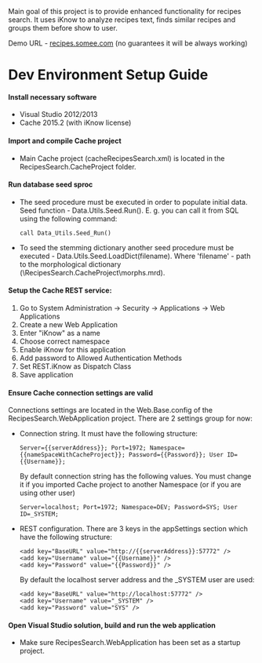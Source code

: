 Main goal of this project is to provide enhanced functionality for recipes search. It uses iKnow to analyze recipes text, finds similar recipes and groups them before show to user.

Demo URL - [recipes.somee.com](http://recipes.somee.com) (no guarantees it will be always working)

# Dev Environment Setup Guide
#### Install necessary software
- Visual Studio 2012/2013
- Cache 2015.2 (with iKnow license)

#### Import and compile Cache project
- Main Cache project (cacheRecipesSearch.xml) is located in the RecipesSearch.CacheProject folder.

#### Run database seed sproc
- The seed procedure must be executed in order to populate initial data. Seed function - Data.Utils.Seed.Run(). E. g. you can call it from SQL using the following command:

  ```
  call Data_Utils.Seed_Run()
  ```
- To seed the stemming dictionary another seed procedure must be executed - Data.Utils.Seed.LoadDict(filename). Where 'filename' - path to the morphological dictionary (\RecipesSearch.CacheProject\morphs.mrd).

#### Setup the Cache REST service:
1. Go to System Administration -> Security -> Applications -> Web Applications
2. Create a new Web Application
3. Enter "iKnow" as a name
4. Choose correct namespace
5. Enable iKnow for this application
6. Add password to Allowed Authentication Methods
7. Set REST.iKnow as Dispatch Class
8. Save application

#### Ensure Cache connection settings are valid
Connections settings are located in the Web.Base.config of the RecipesSearch.WebApplication project. There are 2 settings group for now:

- Connection string. It must have the following structure:
  ```
  Server={{serverAddress}}; Port=1972; Namespace={{nameSpaceWithCacheProject}}; Password={{Password}}; User ID={{Username}};
  ```
  By default connection string has the following values. You must change it if you imported Cache project to another Namespace (or if you are using other user)
  ```
  Server=localhost; Port=1972; Namespace=DEV; Password=SYS; User ID=_SYSTEM;
  ```

- REST configuration. There are 3 keys in the appSettings section which have the following structure:
  ```
  <add key="BaseURL" value="http://{{serverAddress}}:57772" />
  <add key="Username" value="{{Username}}" />
  <add key="Password" value="{{Password}}" />
  ```
  By default the localhost server address and the _SYSTEM user are used:
  ```
  <add key="BaseURL" value="http://localhost:57772" />
  <add key="Username" value="_SYSTEM" />
  <add key="Password" value="SYS" />
  ```

#### Open Visual Studio solution, build and run the web application
- Make sure RecipesSearch.WebApplication has been set as a startup project.
